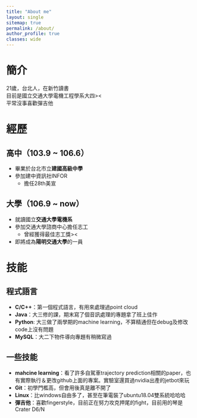 ```yaml
---
title: "About me"
layout: single
sitemap: true
permalink: /about/
author_profile: true
classes: wide
---
```


# 簡介  
21歲，台北人，在新竹讀書<br>
目前是國立交通大學電機工程學系大四>< <br>
平常沒事喜歡彈吉他


# 經歷
## 高中（103.9 ~ 106.6）
+ 畢業於台北市立**建國高級中學**
+ 參加建中資訊社INFOR
  + 擔任28th美宣

## 大學（106.9 ~ now）
+ 就讀國立**交通大學電機系**
+ 參加交通大學諮商中心擔任志工
  + 曾經獲得最佳志工獎><
+ 即將成為**陽明交通大學**的一員

# 技能
## 程式語言
+ **C/C++**：第一個程式語言，有用來處理過point cloud
+ **Java**：大三修的課，期末寫了個音訊處理的專題拿了班上佳作
+ **Python**: 大三做了兩學期的machine learning，不算精通但在debug及修改code上沒有問題
+ **MySQL**：大二下物件導向專題有稍微寫過

## 一些技能
+ **mahcine learning**：看了許多自駕車trajectory prediction相關的paper，也有實際執行＆更改github上面的專案。實驗室還買過nvidia出產的jetbot來玩
+ **Git**：初學門檻高，但會用後真是離不開了
+ **Linux**：比windows自由多了，甚至在筆電裝了ubuntu18.04雙系統哈哈哈
+ **彈吉他**：喜歡fingerstyle，目前正在努力攻克押尾的fight，目前用的琴是Crater D6/N